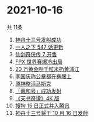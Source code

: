 # 2021-10-16
  共 11条

  <!-- BEGIN -->
  <!-- 最后更新时间:Sat Oct 16 2021 08:12:13 GMT+0000 (Coordinated Universal Time) -->
  1. [神舟十三号发射成功](https://www.zhihu.com/search?q=神舟十三号)
1. [一人之下 547 话更新](https://www.zhihu.com/search?q=一人之下)
1. [仙剑奇侠传 7 开售](https://www.zhihu.com/search?q=仙剑奇侠传7)
1. [FPX 世界赛爆冷出局](https://www.zhihu.com/search?q=FPX)
1. [20 万黄金制千粒米扔黄浦江](https://www.zhihu.com/search?q=黄金米)
1. [李国庆称公章都在裤腰上](https://www.zhihu.com/search?q=李国庆)
1. [原神整活马斯克](https://www.zhihu.com/search?q=原神)
1. [「羲和号」成功发射](https://www.zhihu.com/search?q=羲和号)
1. [《天书奇谭》4K 版](https://www.zhihu.com/search?q=天书奇谭)
1. [搜狗 15 日正式并入腾讯](https://www.zhihu.com/search?q=搜狗)
1. [神舟十三号将于 10 月 16 日发射](https://www.zhihu.com/search?q=神舟十三)
  <!-- END -->
  
